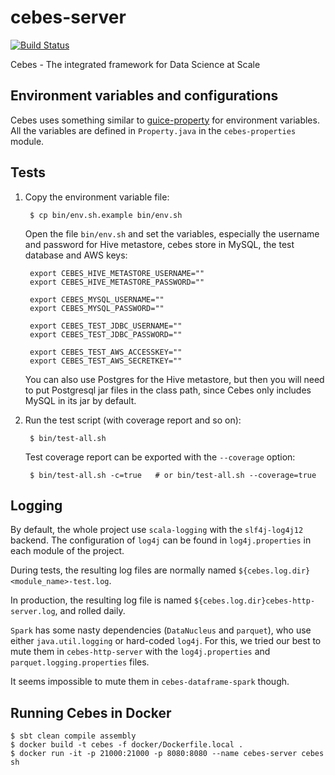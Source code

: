 # cebes-server
[![Build Status](http://cebes.io:8080/buildStatus/icon?job=cebes-server-pull-request)](http://cebes.io:8080/job/cebes-server-pull-request)

Cebes - The integrated framework for Data Science at Scale

## Environment variables and configurations

Cebes uses something similar to [guice-property](https://github.com/phvu/guice-property) for environment variables. 
All the variables are defined in `Property.java` in the `cebes-properties` module.

## Tests

1. Copy the environment variable file:

        $ cp bin/env.sh.example bin/env.sh
    
    Open the file `bin/env.sh` and set the variables, especially the username
    and password for Hive metastore, cebes store in MySQL, the test database and AWS keys:
     
        export CEBES_HIVE_METASTORE_USERNAME=""
        export CEBES_HIVE_METASTORE_PASSWORD=""
        
        export CEBES_MYSQL_USERNAME=""
        export CEBES_MYSQL_PASSWORD=""

        export CEBES_TEST_JDBC_USERNAME=""
        export CEBES_TEST_JDBC_PASSWORD=""

        export CEBES_TEST_AWS_ACCESSKEY=""
        export CEBES_TEST_AWS_SECRETKEY=""
    
    You can also use Postgres for the Hive metastore, but then you will need
    to put Postgresql jar files in the class path, since Cebes only includes
    MySQL in its jar by default.
    
2. Run the test script (with coverage report and so on):
   
        $ bin/test-all.sh
        
    Test coverage report can be exported with the `--coverage` option:
    
        $ bin/test-all.sh -c=true   # or bin/test-all.sh --coverage=true

## Logging

By default, the whole project use `scala-logging` with the `slf4j-log4j12` backend.
The configuration of `log4j` can be found in `log4j.properties` in each module of the project.

During tests, the resulting log files are normally named `${cebes.log.dir}<module_name>-test.log`.

In production, the resulting log file is named `${cebes.log.dir}cebes-http-server.log`, and rolled daily.

`Spark` has some nasty dependencies (`DataNucleus` and `parquet`), who
use either `java.util.logging` or hard-coded `log4j`. For this, we tried our best
to mute them in `cebes-http-server` with the `log4j.properties` and `parquet.logging.properties`
files.

It seems impossible to mute them in `cebes-dataframe-spark` though.

## Running Cebes in Docker

    $ sbt clean compile assembly
    $ docker build -t cebes -f docker/Dockerfile.local .
    $ docker run -it -p 21000:21000 -p 8080:8080 --name cebes-server cebes sh